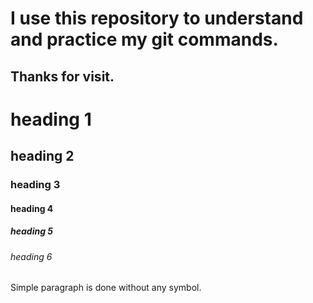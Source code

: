 # I use this repository to understand and practice my git commands.

## Thanks for visit.

# heading 1
## heading 2
### heading 3
#### heading 4
##### heading 5
###### heading 6

Simple paragraph is done without any symbol.

